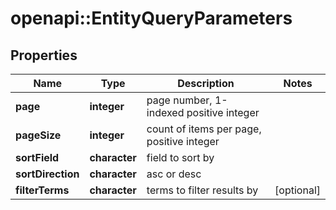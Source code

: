 # openapi::EntityQueryParameters


## Properties
Name | Type | Description | Notes
------------ | ------------- | ------------- | -------------
**page** | **integer** | page number, 1-indexed positive integer | 
**pageSize** | **integer** | count of items per page, positive integer | 
**sortField** | **character** | field to sort by | 
**sortDirection** | **character** | asc or desc | 
**filterTerms** | **character** | terms to filter results by | [optional] 


